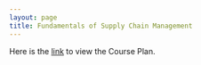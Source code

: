 ```yaml
---
layout: page
title: Fundamentals of Supply Chain Management
---
```


Here is the <a href="https://drive.google.com/file/d/1BC4tvY7Rks0_Xl3leMmUr2Ewz4Ceovgf">link</a> to view the Course Plan.
